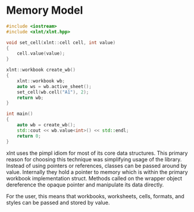 # Memory Model

```c++
#include <iostream>
#include <xlnt/xlnt.hpp>

void set_cell(xlnt::cell cell, int value)
{
    cell.value(value);
}

xlnt::workbook create_wb()
{
    xlnt::workbook wb;
    auto ws = wb.active_sheet();
    set_cell(wb.cell("A1"), 2);
    return wb;
}

int main()
{
    auto wb = create_wb();
    std::cout << wb.value<int>() << std::endl;
    return 0;    
}
```

xlnt uses the pimpl idiom for most of its core data structures. This primary reason for choosing this technique was simplifying usage of the library. Instead of using pointers or references, classes can be passed around by value. Internally they hold a pointer to memory which is within the primary workbook implementation struct. Methods called on the wrapper object dereference the opaque pointer and manipulate its data directly.

For the user, this means that workbooks, worksheets, cells, formats, and styles can be passed and stored by value.
